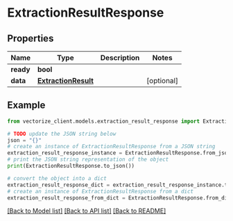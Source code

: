 # ExtractionResultResponse


## Properties

Name | Type | Description | Notes
------------ | ------------- | ------------- | -------------
**ready** | **bool** |  | 
**data** | [**ExtractionResult**](ExtractionResult.md) |  | [optional] 

## Example

```python
from vectorize_client.models.extraction_result_response import ExtractionResultResponse

# TODO update the JSON string below
json = "{}"
# create an instance of ExtractionResultResponse from a JSON string
extraction_result_response_instance = ExtractionResultResponse.from_json(json)
# print the JSON string representation of the object
print(ExtractionResultResponse.to_json())

# convert the object into a dict
extraction_result_response_dict = extraction_result_response_instance.to_dict()
# create an instance of ExtractionResultResponse from a dict
extraction_result_response_from_dict = ExtractionResultResponse.from_dict(extraction_result_response_dict)
```
[[Back to Model list]](../README.md#documentation-for-models) [[Back to API list]](../README.md#documentation-for-api-endpoints) [[Back to README]](../README.md)


